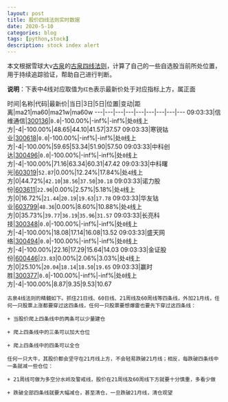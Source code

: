 ```yaml
---
layout: post
title: 股价四线法则实时数据
date: 2020-5-10
categories: blog
tags: [python,stock]
description: stock index alert
---
```



本文根据雪球大v[古泉](https://xueqiu.com/u/7148646888)的[古泉四线法则](https://xueqiu.com/7148646888/130498192)，计算了自己的一些自选股当前所处位置，用于持续追踪验证，帮助自己进行判断。

**说明**：下表中4线对应取值为`红色`表示最新价处于对应指标上方，属正面

时间|名称|代码|最新价|当日|3日|5日|位置|变动|距离|ma21|ma60|ma21w|ma60w
---|---|---|---|---|---|---|---|---
09:03:33|信维通信|[300136](https://xueqiu.com/S/SZ300136)|`0.0`|-100.00%|-inf%|-inf%|处`0`线上方|-4|-100.00%|48.65|44.10|41.57|37.57
09:03:33|寒锐钴业|[300618](https://xueqiu.com/S/SZ300618)|`0.0`|-100.00%|-inf%|-inf%|处`0`线上方|-4|-100.00%|59.65|53.34|51.90|57.50
09:03:33|中科创达|[300496](https://xueqiu.com/S/SZ300496)|`0.0`|-100.00%|-inf%|-inf%|处`0`线上方|-4|-100.00%|71.16|63.34|60.31|47.42
09:03:33|中科曙光|[603019](https://xueqiu.com/S/SH603019)|`52.87`|0.00%|12.24%|17.84%|处`4`线上方|0|44.72%|`42.10`|`38.56`|`37.50`|`30.18`
09:03:33|诺力股份|[603611](https://xueqiu.com/S/SH603611)|`22.96`|0.00%|2.57%|5.18%|处`4`线上方|0|16.72%|`21.44`|`20.19`|`19.63`|`17.78`
09:03:33|华友钴业|[603799](https://xueqiu.com/S/SH603799)|`48.36`|0.00%|8.60%|10.88%|处`4`线上方|0|35.73%|`39.77`|`36.19`|`35.96`|`31.57`
09:03:33|长亮科技|[300348](https://xueqiu.com/S/SZ300348)|`0.0`|-100.00%|-inf%|-inf%|处`0`线上方|-4|-100.00%|18.08|17.14|16.08|13.52
09:03:33|盛天网络|[300494](https://xueqiu.com/S/SZ300494)|`0.0`|-100.00%|-inf%|-inf%|处`0`线上方|-4|-100.00%|22.16|17.29|15.64|14.03
09:03:33|金证股份|[600446](https://xueqiu.com/S/SH600446)|`23.83`|0.00%|2.06%|3.03%|处`4`线上方|0|25.10%|`20.04`|`18.14`|`18.50`|`19.65`
09:03:33|赢时胜|[300377](https://xueqiu.com/S/SZ300377)|`0.0`|-100.00%|-inf%|-inf%|处`0`线上方|-4|-100.00%|8.87|9.35|9.53|10.67

```
古泉4线法则的精髓如下。抓住21日线、60日线、21周线及60周线等四条线，外加21月线，任何一只股票上涨都要穿过这四条线，任何一只股票要想爆雷也要先下穿过这四条线：

+ 当股价爬上四条线中的两条可以少量建仓

+ 爬上四条线中的三条可以加大仓位

+ 爬上四条线中的四条可以全仓

任何一只大牛，其股价都会坚守在21月线上方，不会轻易跌破21月线；相反，每跌破四条线中一条就减一些仓位：

+ 21周线可做为多空分水岭及警戒线，股价在21周线及60周线下方就要十分慎重，多看少做

+ 跌破全部四条线就要大幅减仓，甚至清仓，一旦跌破21月线，清仓观望
```